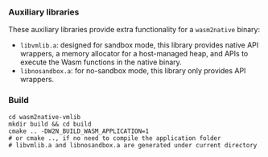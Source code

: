 ### Auxiliary libraries

These auxiliary libraries provide extra functionality for a `wasm2native` binary:
- `libvmlib.a`: designed for sandbox mode, this library provides native API wrappers, a memory
  allocator for a host-managed heap, and APIs to execute the Wasm functions in the native binary.
- `libnosandbox.a`: for no-sandbox mode, this library only provides API wrappers.

### Build

```shell
cd wasm2native-vmlib
mkdir build && cd build
cmake .. -DW2N_BUILD_WASM_APPLICATION=1
# or cmake .., if no need to compile the application folder
# libvmlib.a and libnosandbox.a are generated under current directory
```
